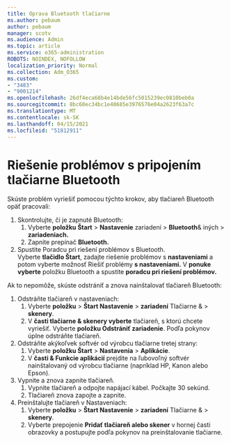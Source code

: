 ```yaml
---
title: Oprava Bluetooth tlačiarne
ms.author: pebaum
author: pebaum
manager: scotv
ms.audience: Admin
ms.topic: article
ms.service: o365-administration
ROBOTS: NOINDEX, NOFOLLOW
localization_priority: Normal
ms.collection: Adm_O365
ms.custom:
- "3483"
- "9001214"
ms.openlocfilehash: 26df4eca68b4e14bde56fc5015239ec0810beb0a
ms.sourcegitcommit: 8bc60ec34bc1e40685e3976576e04a2623f63a7c
ms.translationtype: MT
ms.contentlocale: sk-SK
ms.lasthandoff: 04/15/2021
ms.locfileid: "51812911"
---
```

# <a name="fix-bluetooth-printer-connection-issues"></a>Riešenie problémov s pripojením tlačiarne Bluetooth

Skúste problém vyriešiť pomocou týchto krokov, aby tlačiareň Bluetooth opäť pracovali:


1. Skontrolujte, či je zapnuté Bluetooth:
    1. Vyberte **položku Štart**  >  **Nastavenie** zariadení  >  **Bluetooth**& iných  >  **zariadeniach.**
    2. Zapnite prepínač **Bluetooth.**
2. Spustite Poradcu pri riešení problémov s Bluetooth. <br>
    Vyberte **tlačidlo Štart**, zadajte riešenie problémov s **nastaveniami** a potom vyberte možnosť Riešiť problémy **s nastaveniami.** V **ponuke vyberte** položku Bluetooth a spustite **poradcu pri riešení problémov.**

Ak to nepomôže, skúste odstrániť a znova nainštalovať tlačiareň Bluetooth:

1. Odstráňte tlačiareň v nastaveniach:
    1. Vyberte **položku**  >  **Štart Nastavenie**  >  **zariadení** Tlačiarne &  >  **skenery**.
    2. V **časti tlačiarne & skenery vyberte** tlačiareň, s ktorú chcete vyriešiť. Vyberte **položku Odstrániť zariadenie**. Podľa pokynov úplne odstráňte tlačiareň.
2. Odstráňte akýkoľvek softvér od výrobcu tlačiarne tretej strany:
    1. Vyberte **položku Štart**  >  **Nastavenia**  >  **Aplikácie**.
    2. V **časti & Funkcie aplikácií** prejdite na ľubovoľný softvér nainštalovaný od výrobcu tlačiarne (napríklad HP, Kanon alebo Epson).
3. Vypnite a znova zapnite tlačiareň.
   1. Vypnite tlačiareň a odpojte napájací kábel. Počkajte 30 sekúnd. 
   2. Tlačiareň znova zapojte a zapnite.
4. Preinštalujte tlačiareň v Nastaveniach:
    1. Vyberte **položku**  >  **Štart Nastavenie**  >  **zariadení** Tlačiarne &  >  **skenery**.
    2. Vyberte prepojenie **Pridať tlačiareň alebo skener** v hornej časti obrazovky a postupujte podľa pokynov na preinštalovanie tlačiarne.
